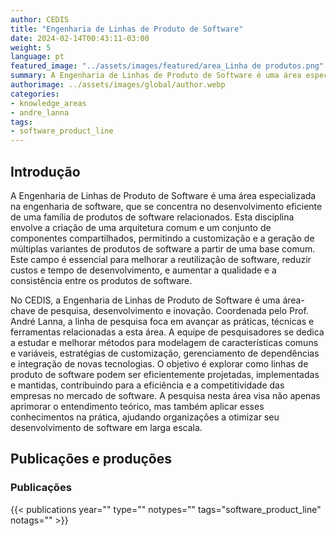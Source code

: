 ```yaml
---
author: CEDIS
title: "Engenharia de Linhas de Produto de Software"
date: 2024-02-14T00:43:11-03:00
weight: 5
language: pt
featured_image: "../assets/images/featured/area_Linha de produtos.png"
summary: A Engenharia de Linhas de Produto de Software é uma área especializada na engenharia de software, que se concentra no desenvolvimento eficiente de uma família de produtos de software relacionados. 
authorimage: ../assets/images/global/author.webp
categories:
- knowledge_areas
- andre_lanna
tags: 
- software_product_line
---
```

## Introdução
A Engenharia de Linhas de Produto de Software é uma área especializada na engenharia de software, que se concentra no desenvolvimento eficiente de uma família de produtos de software relacionados. Esta disciplina envolve a criação de uma arquitetura comum e um conjunto de componentes compartilhados, permitindo a customização e a geração de múltiplas variantes de produtos de software a partir de uma base comum. Este campo é essencial para melhorar a reutilização de software, reduzir custos e tempo de desenvolvimento, e aumentar a qualidade e a consistência entre os produtos de software.

No CEDIS, a Engenharia de Linhas de Produto de Software é uma área-chave de pesquisa, desenvolvimento e inovação. Coordenada pelo Prof. André Lanna, a linha de pesquisa foca em avançar as práticas, técnicas e ferramentas relacionadas a esta área. A equipe de pesquisadores se dedica a estudar e melhorar métodos para modelagem de características comuns e variáveis, estratégias de customização, gerenciamento de dependências e integração de novas tecnologias. O objetivo é explorar como linhas de produto de software podem ser eficientemente projetadas, implementadas e mantidas, contribuindo para a eficiência e a competitividade das empresas no mercado de software. A pesquisa nesta área visa não apenas aprimorar o entendimento teórico, mas também aplicar esses conhecimentos na prática, ajudando organizações a otimizar seu desenvolvimento de software em larga escala.

## Publicações e produções
### Publicações

{{< publications year="" type="" notypes="" tags="software_product_line" notags="" >}}

